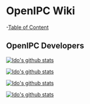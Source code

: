 # OpenIPC Wiki
-[Table of Content](../index.md)

OpenIPC Developers
------------------

[![Ido's github stats](https://github-readme-stats.vercel.app/api?username=widgetii)](https://github.com/widgetii)

[![Ido's github stats](https://github-readme-stats.vercel.app/api?username=dimerr)](https://github.com/dimerr)

[![Ido's github stats](https://github-readme-stats.vercel.app/api?username=zigfisher)](https://github.com/zigfisher)

[![Ido's github stats](https://github-readme-stats.vercel.app/api?username=themactep)](https://github.com/themactep)
